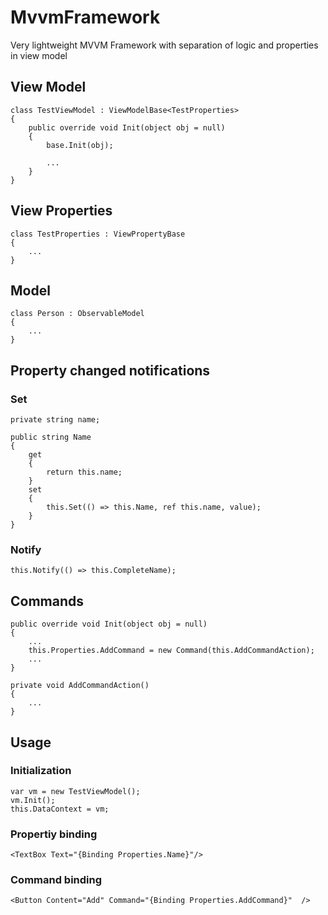 # MvvmFramework
Very lightweight MVVM Framework with separation of logic and properties in view model

## View Model
````
class TestViewModel : ViewModelBase<TestProperties>
{
    public override void Init(object obj = null)
    {
        base.Init(obj);

        ...
    }
}
````
## View Properties
````
class TestProperties : ViewPropertyBase
{
    ...
}
````
## Model
````
class Person : ObservableModel
{
    ...
}
````

## Property changed notifications

### Set
````
private string name;

public string Name
{
    get
    {
        return this.name;
    }
    set
    {
        this.Set(() => this.Name, ref this.name, value);
    }
}
````
### Notify
````
this.Notify(() => this.CompleteName);
````
## Commands
````
public override void Init(object obj = null)
{
    ...
    this.Properties.AddCommand = new Command(this.AddCommandAction);
    ...
}

private void AddCommandAction()
{
    ...
}
````
## Usage
### Initialization
````
var vm = new TestViewModel();
vm.Init();
this.DataContext = vm;
````
### Propertiy binding
````
<TextBox Text="{Binding Properties.Name}"/>
````
### Command binding
````
<Button Content="Add" Command="{Binding Properties.AddCommand}"  />
````

